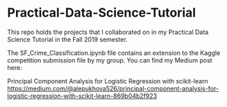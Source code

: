 # Practical-Data-Science-Tutorial
This repo holds the projects that I collaborated on in my Practical Data Science Tutorial in the Fall 2019 semester. 

The SF_Crime_Classification.ipynb file contains an extension to the Kaggle competition submission file by my group. 
You can find my Medium post here:

Principal Component Analysis for Logistic Regression with scikit-learn
https://medium.com/@alepukhova526/principal-component-analysis-for-logistic-regression-with-scikit-learn-869b04b2f923
